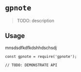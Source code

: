 # `gpnote`

> TODO: description

## Usage
mnsdsdfkdfkdshhdschsdj
```
const gpnote = require('gpnote');

// TODO: DEMONSTRATE API
```
